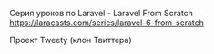 Серия уроков по Laravel - Laravel From Scratch
https://laracasts.com/series/laravel-6-from-scratch

 Проект Tweety (клон Твиттера)
